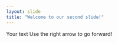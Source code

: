 ```yaml
---
layout: slide
title: "Welcome to our second slide!"
---
```

Your text
Use the right arrow to go forward!
